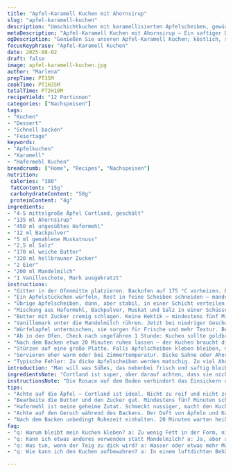 ```yaml
---
title: "Apfel-Karamell Kuchen mit Ahornsirup"
slug: "apfel-karamell-kuchen" 
description: "Umschichtkuchen mit karamellisierten Apfelscheiben, gewürzt mit Muskat und abgerundet durch Ahornsirup in der Füllung. Verwendet leicht geänderte Mengen, Hafermehl für besseren Biss und Mandelmilch als Flüssigkeit. Längere Backzeit, aber Achtung auf die Oberflächenfarbe. Eine clevere Schichttechnik sorgt dafür, dass der Kuchenteig nicht unter die Apfelscheiben kriecht. Der Kuchen wird nach dem Backen gewendet, sodass der karamellisierte Apfelbelag glänzt und aromatisch bleibt. Mit Sahne oder Joghurt servieren, besser als reine Süße. Echte Küchen-Deals: Wie man Apfelsässe reduziert und klebrige Karamellfallen vermeidet."
metaDescription: "Apfel-Karamell Kuchen mit Ahornsirup – Ein saftiger Delikatesse mit Äpfeln und aromatischem Sirup; ideal für Kaffeepausen und gesellige Anlässe."
ogDescription: "Genießen Sie unseren Apfel-Karamell Kuchen; köstlich, saftig mit aromatischen Äpfeln und feinem Ahornsirup; perfekt als Nachtisch oder zum Kaffee."
focusKeyphrase: "Apfel-Karamell Kuchen"
date: 2025-08-02
draft: false
image: apfel-karamell-kuchen.jpg
author: "Marlena"
prepTime: PT35M
cookTime: PT1H35M
totalTime: PT2H10M
recipeYield: "12 Portionen"
categories: ["Nachspeisen"]
tags:
- "Kuchen"
- "Dessert"
- "Schnell backen"
- "Feiertage"
keywords:
- "Apfelkuchen"
- "Karamell"
- "Hafermehl Kuchen"
breadcrumb: ["Home", "Recipes", "Nachspeisen"]
nutrition: 
 calories: "380"
 fatContent: "15g"
 carbohydrateContent: "58g"
 proteinContent: "4g"
ingredients:
- "4-5 mittelgroße Äpfel Cortland, geschält"
- "135 ml Ahornsirup"
- "450 ml ungesüßtes Hafermehl"
- "12 ml Backpulver"
- "5 ml gemahlene Muskatnuss"
- "2,5 ml Salz"
- "170 ml weiche Butter"
- "320 ml hellbrauner Zucker"
- "2 Eier"
- "200 ml Mandelmilch"
- "1 Vanilleschote, Mark ausgekratzt"
instructions:
- "Gitter in der Ofenmitte platzieren. Backofen auf 175 °C vorheizen. Eine runde Springform (~24 cm) gut fetten. Butter nimmt die Wärme gut auf und sorgt für Farbe am Rand; nicht sparen."
- "Ein Apfelstückchen würfeln, Rest in feine Scheiben schneiden – mandolinenscharf. Von einer Scheibe Sterne ausschneiden, die für die Dekorationsrosace gebraucht werden. Das klappt am besten mit einer kleinen Ausstechform oder Messer. Diese Scheiben eng überlappend auf den Boden legen, bis alles bedeckt ist. Sieht nicht nur hübsch aus, sondern gibt ebenmäßiges Backbild und verhindert Teig-Ablaufen."
- "Übrige Apfelscheiben, dünn, aber stabil, in einer Schicht verteilen, leicht andrücken. Nicht drücken, bis fest, sonst verformen sie beim Backen. Ahornsirup drüber träufeln. Achtung: Nicht zu viel, sonst wird's klebrig und breitet sich aus. Hier beginnt der süßliche Duft, gute Zeit für eine Kaffeepause."
- "Mischung aus Hafermehl, Backpulver, Muskat und Salz in einer Schüssel vereinen. Klarer Geschmack, kein zu trockenes Mehl bitte, sonst wird's staubig – Hafermehl macht den Kuchen saftiger und leicht nussig."
- "Butter mit Zucker cremig schlagen. Keine Hektik – mindestens fünf Minuten, bis die Masse hell ist und genug Luft eingearbeitet wurde. Eier einzeln zugeben, dabei Stoffigkeit prüfen, sonst staubt der Teig später."
- "Vanillemark unter die Mandelmilch rühren. Jetzt bei niedriger Geschwindigkeit abwechselnd Mehlmischung und Mandelmilch in die Butter-Zucker-Masse geben. Nur so lange verrühren, bis alle Zutaten verleimt sind, sonst gibt's zähen Kuchen. Das kennt wohl jeder."
- "Würfelapfel untermischen, sie sorgen für Frische und mehr Textur. Beim Verteilen des Teiges in die Form aufpassen, dass die Apfelscheiben unten bleiben und der Teig sich dazwischen nicht schiebt. Sonst gibt's hässliche Löcher an der Oberfläche nach dem Wenden."
- "Ab in den Ofen. Check nach ungefähren 1 Stunde: Kuchen sollte goldbraun sein, eine Stäbchenprobe gibt Sicherheit. Der Stäbchen muss sauber rauskommen, sonst noch 10-20 Minuten verlängern, sich aber auf Farbe und Geruch verlassen."
- "Nach dem Backen etwa 20 Minuten ruhen lassen – der Kuchen braucht diese Wartezeit für festen Halt. Zwischen Kuchen und Form vorsichtig mit langer, dünner Klinge fahren – ideal ist ein Messer mit enger Spitze, um die Apfelschichten nicht zu zerstören."
- "Stürzen auf eine große Platte. Falls Apfelscheiben kleben bleiben, mit einem kleinen Messer lösen und vorsichtig zurücklegen. Der Glanz des karamellisierten Ahornsirups macht Lust, sofort zuzugreifen."
- "Servieren eher warm oder bei Zimmertemperatur. Dicke Sahne oder Ahornjoghurt dazu reicht aus. Wer es frischer mag, kommt mit Zimt und einer Prise Muskat zusätzlich auf seine Kosten."
- "Typische Fehler: Zu dicke Apfelscheiben werden matschig. Zu viel Ahornsirup macht den Boden klebrig. Backform gut einfetten, sonst bleibt der ganze Aufwand kleben. Hafermehl ersetzt teilw. Weizenmehl problemlos, gibt besseren Geschmack und mehr Biss."
introduction: "Man will was Süßes, das nebenbei frisch und saftig bleibt, nichts dumpfes. Deshalb mixe ich Hafermehl statt reinem Weizen, gibt subtilen Biss ohne Krümelunordnung. Äpfel, nicht zu dick geschnitten, karamellisieren mit Ahornsirup auf einer Rosace, das sieht aus wie kleine Sterne – industriell nicht machbar, aber mit Geduld und Mandoline. Apfelwürfel im Teig bringen den süßen Knacks. Die Ahorn-Mandelmilch-Note hebt den Geschmack, vermischt mit Muskat – vergesst die Zimtflut, die nimmt das Überhand. Backzeit gut erhöhen, aber auf Geruch und Farbe hören – zu trocken, zu feucht, nichts davon will keiner. Rückblick: Bei früheren Versuchen hat zuviel Sirup den Boden zur Karamellfalle gemacht, federnd aber zäh. Jetzt stelle ich die Zeit flexibel ein und rege an, die Textur durch die Hafermischung besser zu prüfen."
ingredientsNote: "Cortland ist super, aber darauf achten, dass sie nicht zu feucht oder mehlig sind. Für die Rosace schneidet man die besten Scheiben, die weißen, nicht braunen Stellen müssen raus. Hafermehl macht den Kuchen herzhafter und feuchter, andererseits kann man auch Dinkelmehl verwenden. Mandelmilch ist weniger süß als Apfelsaft, ergänzt das Aroma subtil. Backpulver kann normal oder bio sein, aber frisch prüfen, sonst fällt der Kuchen nicht auf. Muskat ersetzt Zimt hier nicht eins zu eins, bringt Kräutrigkeit. Ahornsirup sollte nicht zu dunkel sein, die helle Sorte gibt milden Duft, dunkel kann schnell bitter werden. Butter zimmerwarm – nie zu kalt sonst wird es ein Geduldsspiel. Brauner Zucker kann durch kokossüße oder Rohrohr ersetzt werden, aber Süßkraft schwankt. Eier frisch, Alter kann das Aufgehen hemmen."
instructionsNote: "Die Rosace auf dem Boden verhindert das Einsickern des Teiges, damit die dünn geschnittenen Apfelscheiben gut karamellisieren ohne zu verlaufen. Empfehlenswert, den Apfelsirup erst auf der Schicht vor dem Teig zu träufeln. Cremig geschlagene Butter und Zucker sorgen für luftig-lockeren Teig – fett+Zucker kombinieren, macht Backtrieb. Bei Zugabe der trockenen Zutaten auf niedriger Stufe arbeiten, sonst schlägt der Teig Blasen und wird zäh. Apfelwürfel bitte zuletzt vorsichtig unterheben, zu viel Rühren zerstört Struktur. Während des Backens den Kuchen beobachten: goldbraune Stellen, Apfelgeruch, kein Klopfen, das und die Stäbchenprobe sind das Lesebuch im Ofen. Nach dem Backen nicht zu schnell stürzen, sonst bricht der „Deckel“ und der Sirup läuft auf der Platte. Die 20 Minuten Ruhezeit sind wichtig, härten das Karamell aus. Messer vorsichtig ziehen, sonst kann sich der Apfel lösen. Servieren mit Ahornjoghurt? Funktioniert besser als Schlagsahne – süß, aber frisch. Küchentechnik: Mandoline nur mit Fingerschutz benutzen, Apfelscheiben brauchen Druck, aber nicht rohe Gewalt."
tips:
- "Achte auf die Äpfel – Cortland ist ideal. Nicht zu reif und nicht zu fest. Dicke Scheiben, die oft matschig werden. Deshalb dünn schneiden und schön dekorativ anrichten. Diese Technik verhindert Teig, der dazwischen will."
- "Bearbeite die Butter und den Zucker gut. Mindestens fünf Minuten schaumig schlagen! Zu viel Hektik macht alles zäh. Es muss luftig sein. Ein wichtiger Schritt für die Struktur, darf nicht unterschätzt werden. Dann Eier dazu, eins nach dem anderen."
- "Hafermehl ist meine geheime Zutat. Schmeckt nussiger, macht den Kuchen auch saftiger. Wenn du Dinkelmehl verwendest – achte auf die Menge. Zu viel macht den Teig wabbelig. Es braucht die richtige Balance für guten Biss."
- "Achte auf den Geruch während des Backens. Der Duft von Äpfeln und Karamell kündigt an, wenn alles gut läuft. Farbanzeichen goldbraun sind wichtig. Stäbchenprobe warnt, aber manchmal ist die Farbe auch der Schlüssel; kreativ schauen und entscheiden."
- "Nach dem Backen unbedingt Ruhezeit einhalten. 20 Minuten warten heißt, dass die Struktur festigt. Direkt stürzen ist ein Risiko! Messer vorsichtig ziehen, sonst zerbricht die Oberseite und der Glanz entgeht."
faq:
- "q: Warum bleibt mein Kuchen kleben? a: Zu wenig Fett in der Form, nicht auskühlen lassen. Gut einfetten ist wichtig. Hafermehl klebt schneller, und der Karamell kann sein Werk verrichten."
- "q: Kann ich etwas anderes verwenden statt Mandelmilch? a: Ja, aber achte auf die Süße – Kokosmilch passt. Noch weniger süß, aber das macht's interessant. Auch Hafermilch ist möglich, aber weniger Aroma, ein Spiel mit den Variationen."
- "q: Was tun, wenn der Teig zu dick wird? a: Wasser oder etwas mehr Mandelmilch geben. Teig so anpassen, dass er die Äpfel umschließt, aber nicht verdrängt. Zu viel Rühren macht's zäh! Weniger ist mehr – das gehört zum Motto."
- "q: Wie kann ich den Kuchen aufbewahren? a: In einem luftdichten Behälter. Nicht zu lange. Karamell wird fleckig und klebrig. Alternativen: Einfrieren für später, aber Farbe und Struktur werden anders. Ein Test ist da angesagt."

---
```

